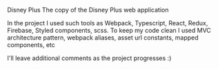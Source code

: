 Disney Plus
The copy of the Disney Plus web application

In the project I used such tools as Webpack, Typescript, React, Redux, Firebase, Styled components, scss. To keep my code clean I used MVC architecture pattern, webpack aliases, asset url constants, mapped components, etc

I'll leave additional comments as the project progresses :)
